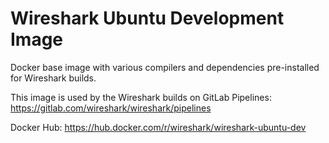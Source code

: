 # Wireshark Ubuntu Development Image

Docker base image with various compilers and dependencies pre-installed for
Wireshark builds.

This image is used by the Wireshark builds on GitLab Pipelines:
https://gitlab.com/wireshark/wireshark/pipelines

Docker Hub: https://hub.docker.com/r/wireshark/wireshark-ubuntu-dev
